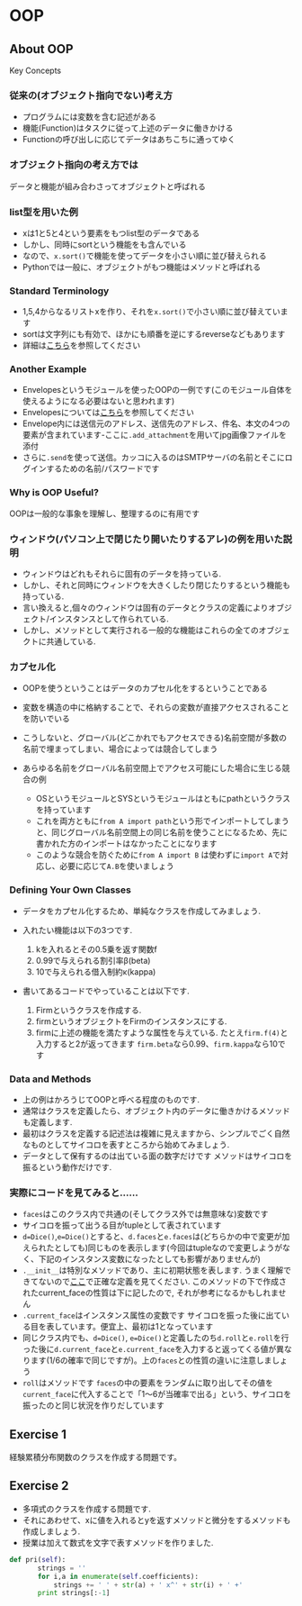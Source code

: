 # OOP

## About OOP
Key Concepts

### 従来の(オブジェクト指向でない)考え方
* プログラムには変数を含む記述がある
* 機能(Function)はタスクに従って上述のデータに働きかける
* Functionの呼び出しに応じてデータはあちこちに通ってゆく

### オブジェクト指向の考え方では
データと機能が組み合わさってオブジェクトと呼ばれる

### list型を用いた例
* xは1と5と4という要素をもつlist型のデータである
* しかし、同時にsortという機能をも含んでいる
* なので、`x.sort()`で機能を使ってデータを小さい順に並び替えられる
* Pythonでは一般に、オブジェクトがもつ機能はメソッドと呼ばれる

### Standard Terminology
* 1,5,4からなるリストxを作り、それを`x.sort()`で小さい順に並び替えています
* sortは文字列にも有効で、ほかにも順番を逆にするreverseなどもあります
* 詳細は[こちら](https://docs.python.org/2.7/howto/sorting.html)を参照してください

### Another Example
* Envelopesというモジュールを使ったOOPの一例です(このモジュール自体を使えるようになる必要はないと思われます)
* Envelopesについては[こちら](https://pypi.python.org/pypi/Envelopes/0.4)を参照してください
* Envelope内には送信元のアドレス、送信先のアドレス、件名、本文の4つの要素が含まれています-ここに`.add_attachment`を用いてjpg画像ファイルを添付
* さらに`.send`を使って送信。カッコに入るのはSMTPサーバの名前とそこにログインするための名前/パスワードです

### Why is OOP Useful?
OOPは一般的な事象を理解し、整理するのに有用です

### ウィンドウ(パソコン上で閉じたり開いたりするアレ)の例を用いた説明
* ウィンドウはどれもそれらに固有のデータを持っている.
* しかし、それと同時にウィンドウを大きくしたり閉じたりするという機能も持っている.
* 言い換えると,個々のウィンドウは固有のデータとクラスの定義によりオブジェクト/インスタンスとして作られている.
* しかし、メソッドとして実行される一般的な機能はこれらの全てのオブジェクトに共通している.

### カプセル化
* OOPを使うということはデータのカプセル化をするということである
* 変数を構造の中に格納することで、それらの変数が直接アクセスされることを防いでいる
* こうしないと、グローバル(どこかれでもアクセスできる)名前空間が多数の名前で埋まってしまい、場合によっては競合してしまう
* あらゆる名前をグローバル名前空間上でアクセス可能にした場合に生じる競合の例

    * OSというモジュールとSYSというモジュールはともにpathというクラスを持っています
    * これを両方ともに`from A import path`という形でインポートしてしまうと、同じグローバル名前空間上の同じ名前を使うことになるため、先に書かれた方のインポートはなかったことになります
    * このような競合を防ぐために`from A import B` は使わずに`import A`で対応し、必要に応じて`A.B`を使いましょう

### Defining Your Own Classes
* データをカプセル化するため、単純なクラスを作成してみましょう.
* 入れたい機能は以下の3つです.
    1. kを入れるとその0.5乗を返す関数f
    1. 0.99で与えられる割引率β(beta)
    1. 10で与えられる借入制約κ(kappa)

* 書いてあるコードでやっていることは以下です.
    1. Firmというクラスを作成する.
    1. firmというオブジェクトをFirmのインスタンスにする.
    1. firmに上述の機能を満たすような属性を与えている.
    たとえ`firm.f(4)`と入力すると2が返ってきます
    `firm.beta`なら0.99、`firm.kappa`なら10です

### Data and Methods
* 上の例はかろうじてOOPと呼べる程度のものです.
* 通常はクラスを定義したら、オブジェクト内のデータに働きかけるメソッドも定義します.
* 最初はクラスを定義する記述法は複雑に見えますから、シンプルでごく自然なものとしてサイコロを表すところから始めてみましょう.
* データとして保有するのは出ている面の数字だけです
メソッドはサイコロを振るという動作だけです.

### 実際にコードを見てみると……
* `faces`はこのクラス内で共通の(そしてクラス外では無意味な)変数です
* サイコロを振って出うる目がtupleとして表されています
* `d=Dice()`,`e=Dice()`とすると、`d.faces`と`e.faces`は(どちらかの中で変更が加えられたとしても)同じものを表示します(今回はtupleなので変更しようがなく、下記のインスタンス変数になったとしても影響がありませんが)
* `.__init__`は特別なメソッドであり、主に初期状態を表します.
うまく理解できてないので[ここ](https://docs.python.org/2/tutorial/classes.html?highlight=__init__%20class#class-objects)で正確な定義を見てください. このメソッドの下で作成されたcurrent_faceの性質は下に記したので, それが参考になるかもしれません
* `.current_face`はインスタンス属性の変数です
サイコロを振った後に出ている目を表しています。便宜上、最初は1となっています
* 同じクラス内でも、`d=Dice()`, `e=Dice()`と定義したのち`d.roll`と`e.roll`を行った後に`d.current_face`と`e.current_face`を入力すると返ってくる値が異なります(1/6の確率で同じですが)。上の`faces`との性質の違いに注意しましょう
* `roll`はメソッドです
`faces`の中の要素をランダムに取り出してその値を`current_face`に代入することで「1～6が当確率で出る」という、サイコロを振ったのと同じ状況を作りだしています

## Exercise 1
経験累積分布関数のクラスを作成する問題です。

## Exercise 2
* 多項式のクラスを作成する問題です.
* それにあわせて、xに値を入れるとyを返すメソッドと微分をするメソッドも作成しましょう.
* 授業は加えて数式を文字で表すメソッドを作りました.
```python
def pri(self):
       strings = ''
       for i,a in enumerate(self.coefficients):
           strings += ' ' + str(a) + ' x^' + str(i) + ' +'
       print strings[:-1]
```
